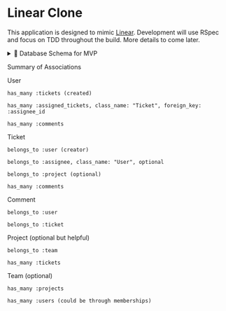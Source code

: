 # Linear Clone

This application is designed to mimic [Linear](https://linear.app/). Development will use RSpec and focus on TDD throughout the build. More details to come later.

<details>
<summary>🔧 Database Schema for MVP</summary>

```plaintext
┌────────────┐        ┌────────────┐        ┌────────────┐
│   Users    │        │  Projects  │        │   Teams    │
├────────────┤        ├────────────┤        ├────────────┤
│ id         │◄────┐  │ id         │◄──┐    │ id         │
│ first_name │     └──│ name       │   └────│ name       │
│ last_name  │        │ team_id FK │        │            │
│ email      │        └────────────┘        └────────────┘
│ password   │
└────────────┘

        ▲
        │
        │ FK
┌───────┴────────┐
│    Tickets     │
├────────────────┤
│ id             │
│ title          │
│ description    │
│ status         │ (enum: open, in_progress, closed)
│ user_id    FK  │►── belongs_to :user
│ project_id FK  │►── belongs_to :project (optional)
│ assignee_id FK │►── user assigned to work on the ticket
├────────────────┤
│ timestamps     │
└────────────────┘

        ▲
        │
        │
┌───────┴────────┐
│   Comments     │
├────────────────┤
│ id             │
│ body           │
│ user_id    FK  │►── author
│ ticket_id  FK  │►── ticket it belongs to
├────────────────┤
│ timestamps     │
└────────────────┘
```
</details>

Summary of Associations

User

    has_many :tickets (created)

    has_many :assigned_tickets, class_name: "Ticket", foreign_key: :assignee_id

    has_many :comments

Ticket

    belongs_to :user (creator)

    belongs_to :assignee, class_name: "User", optional

    belongs_to :project (optional)

    has_many :comments

Comment

    belongs_to :user

    belongs_to :ticket

Project (optional but helpful)

    belongs_to :team

    has_many :tickets

Team (optional)

    has_many :projects

    has_many :users (could be through memberships)
